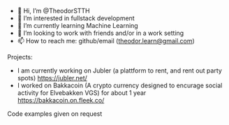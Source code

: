 - 👋 Hi, I’m @TheodorSTTH
- 👀 I’m interested in fullstack development
- 🌱 I’m currently learning Machine Learning
- 💞️ I’m looking to work with friends and/or in a work setting
- 📫 How to reach me: github/email (theodor.learn@gmail.com)

Projects:
- I am currently working on Jubler (a plattform to rent, and rent out party spots) https://jubler.net/
- I worked on Bakkacoin (A crypto currency designed to encurage social activity for Elvebakken VGS) for about 1 year https://bakkacoin.on.fleek.co/

Code examples given on request
<!---
TheodorSTTH/TheodorSTTH is a ✨ special ✨ repository because its `README.md` (this file) appears on your GitHub profile.
You can click the Preview link to take a look at your changes.
--->
